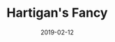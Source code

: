 ---
title: Hartigan's Fancy
titleID: hartigan-s-fancy-obrien.md
key: G
rhythm: jig
date: 2019-02-12
location: Other
tags: obrien
regtuneoftheweek:
slowtuneoftheweek:
mp3_file:
mp3_source:
mp3_licence:
mp3_url:
alt_mp3_url:
source: Wellington
abc_source: Wellington Tunebook Collection
abc_url: /tunebooks/other/obrien.pdf
abc: |
    X:13
    T:Hartigan's Fancy
    C:Trad, arr. Paddy O'Brien
    Z:Set Hartigan's Fancy/Maloney's Wife/Have a Drink With Me
    R:jig
    I:speed 300
    M:6/8
    K:G
    A|BAB GBd|cBc ABc|BdB GBd|cAG FGA|
    BAB GBd |cBc ABc|ded cAF|AGF G2:|
    d1/2e1/2|~f2f fed|cAG FGA|gag gfg|afd ~d2e|
    (4fgag fed|cAG FGA|BdB cAF|AGF G2:|
    B1/2d1/2|gdB gdB |ecA ecA|(4BcdB GBd|cAG FGA|
    gdB gdB|ecA ecA|(4BcdB GBd|cAF G2:|
    

---